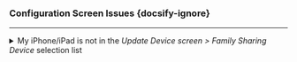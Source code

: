 ### Configuration Screen Issues  {docsify-ignore}

------

<details>
<summary>My iPhone/iPad is not in the <i>Update Device screen > Family Sharing Device</i> selection list</summary>
<p>It is displayed on the <em>FindMy App Devices</em> screen but I can not select it when configuring the device.</p>
<p>This means that Location Sharing is probably not enabled on the iDevice. On the iDevice:</p>
<ul>
<li>Go to <em>Settings App &gt; Privacy and Security &gt; Location Services - Share My Location</em> screen. Verify that <em>Location Sharing</em> is enabled.</li>
<li>Go to <em>FindMy App &gt; Me</em> screen.  The <em>Location</em> field should be &quot;Shared&quot;. If it is &quot;‘Not Sharing Location&quot;, Location Sharing is still not enabled.</li>
</ul>
</details>
